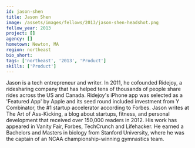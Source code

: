 ```yaml
---
id: jason-shen
title: Jason Shen
image: /assets/images/fellows/2013/jason-shen-headshot.png
fellow_year: 2013
project: []
agency: []
hometown: Newton, MA
region: northeast
bio_short: 
tags: ['northeast', '2013', 'Product']
skills: ['Product']
---
```


Jason is a tech entrepreneur and writer.  In 2011, he cofounded Ridejoy, a ridesharing company that has helped tens of thousands of people share rides across the US and Canada.  Ridejoy's iPhone app was selected as a 'Featured App' by Apple and its seed round included investment from Y Combinator, the #1 startup accelerator according to Forbes.  Jason writes at The Art of Ass-Kicking, a blog about startups, fitness, and personal development that received over 150,000 readers in 2012.  His work has appeared in Vanity Fair, Forbes, TechCrunch and Lifehacker.  He earned a Bachelors and Masters in biology from Stanford University, where he was the captain of an NCAA championship-winning gymnastics team.
